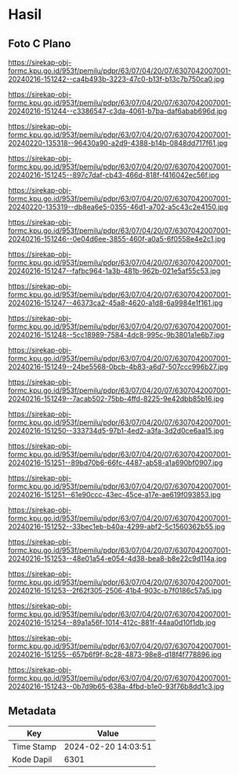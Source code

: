 # Hasil

## Foto C Plano

https://sirekap-obj-formc.kpu.go.id/953f/pemilu/pdpr/63/07/04/20/07/6307042007001-20240216-151242--ca4b493b-3223-47c0-b13f-b13c7b750ca0.jpg

https://sirekap-obj-formc.kpu.go.id/953f/pemilu/pdpr/63/07/04/20/07/6307042007001-20240216-151244--c3386547-c3da-4061-b7ba-daf6abab696d.jpg

https://sirekap-obj-formc.kpu.go.id/953f/pemilu/pdpr/63/07/04/20/07/6307042007001-20240220-135318--96430a90-a2d9-4388-b14b-0848dd717f61.jpg

https://sirekap-obj-formc.kpu.go.id/953f/pemilu/pdpr/63/07/04/20/07/6307042007001-20240216-151245--897c7daf-cb43-466d-818f-f416042ec56f.jpg

https://sirekap-obj-formc.kpu.go.id/953f/pemilu/pdpr/63/07/04/20/07/6307042007001-20240220-135319--db8ea6e5-0355-46d1-a702-a5c43c2e4150.jpg

https://sirekap-obj-formc.kpu.go.id/953f/pemilu/pdpr/63/07/04/20/07/6307042007001-20240216-151246--0e04d6ee-3855-460f-a0a5-6f0558e4e2c1.jpg

https://sirekap-obj-formc.kpu.go.id/953f/pemilu/pdpr/63/07/04/20/07/6307042007001-20240216-151247--fafbc964-1a3b-481b-962b-021e5af55c53.jpg

https://sirekap-obj-formc.kpu.go.id/953f/pemilu/pdpr/63/07/04/20/07/6307042007001-20240216-151247--46373ca2-45a8-4620-a1d8-6a9984e1f161.jpg

https://sirekap-obj-formc.kpu.go.id/953f/pemilu/pdpr/63/07/04/20/07/6307042007001-20240216-151248--5cc18989-7584-4dc8-995c-9b3801a1e6b7.jpg

https://sirekap-obj-formc.kpu.go.id/953f/pemilu/pdpr/63/07/04/20/07/6307042007001-20240216-151249--24be5568-0bcb-4b83-a6d7-507ccc996b27.jpg

https://sirekap-obj-formc.kpu.go.id/953f/pemilu/pdpr/63/07/04/20/07/6307042007001-20240216-151249--7acab502-75bb-4ffd-8225-9e42dbb85b16.jpg

https://sirekap-obj-formc.kpu.go.id/953f/pemilu/pdpr/63/07/04/20/07/6307042007001-20240216-151250--333734d5-97b1-4ed2-a3fa-3d2d0ce6aa15.jpg

https://sirekap-obj-formc.kpu.go.id/953f/pemilu/pdpr/63/07/04/20/07/6307042007001-20240216-151251--89bd70b6-66fc-4487-ab58-a1a690bf0907.jpg

https://sirekap-obj-formc.kpu.go.id/953f/pemilu/pdpr/63/07/04/20/07/6307042007001-20240216-151251--61e90ccc-43ec-45ce-a17e-ae619f093853.jpg

https://sirekap-obj-formc.kpu.go.id/953f/pemilu/pdpr/63/07/04/20/07/6307042007001-20240216-151252--33bec1eb-b40a-4299-abf2-5c1560362b55.jpg

https://sirekap-obj-formc.kpu.go.id/953f/pemilu/pdpr/63/07/04/20/07/6307042007001-20240216-151253--48e01a54-e054-4d38-bea8-b8e22c9d114a.jpg

https://sirekap-obj-formc.kpu.go.id/953f/pemilu/pdpr/63/07/04/20/07/6307042007001-20240216-151253--2f62f305-2506-41b4-903c-b7f0186c57a5.jpg

https://sirekap-obj-formc.kpu.go.id/953f/pemilu/pdpr/63/07/04/20/07/6307042007001-20240216-151254--89a1a56f-1014-412c-881f-44aa0d10f1db.jpg

https://sirekap-obj-formc.kpu.go.id/953f/pemilu/pdpr/63/07/04/20/07/6307042007001-20240216-151255--657b6f9f-8c28-4873-98e8-d18f4f778896.jpg

https://sirekap-obj-formc.kpu.go.id/953f/pemilu/pdpr/63/07/04/20/07/6307042007001-20240216-151243--0b7d9b65-638a-4fbd-b1e0-93f76b8dd1c3.jpg


## Metadata

| Key        | Value               |
| ---------- | ------------------- |
| Time Stamp | 2024-02-20 14:03:51 |
| Kode Dapil | 6301                |



